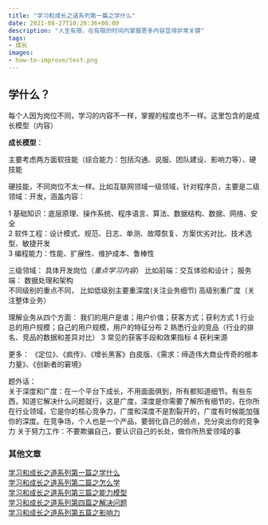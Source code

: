 ```yaml
---
title: "学习和成长之道系列第一篇之学什么"
date: 2021-08-27T10:20:36+08:00
description: "人生有限，在有限的时间内掌握更多内容显得非常关键"
tags:
- 成长
images:
- how-to-improve/test.png
---  
```


## 学什么？

每个人因为岗位不同，学习的内容不一样，掌握的程度也不一样。这里包含的是成长模型（内容）

**成长模型**： 

主要考虑两方面软技能（综合能力：包括沟通、说服、团队建设、影响力等）、硬技能

硬技能，不同岗位不太一样。比如互联网领域一级领域，针对程序员，主要是二级领域：开发，涵盖内容：

1 基础知识：底层原理、操作系统、程序语言、算法、数据结构、数据、网络、安全  
2 软件工程：设计模式、规范、日志、单测、故障恢复、方案优劣对比、技术选型、敏捷开发  
3 编程能力：性能、扩展性、维护成本、鲁棒性

三级领域：
具体开发岗位（*重点学习内容*） 比如前端：交互体验和设计； 服务端： 数据处理和架构  
不同级别的重点不同， 比如低级别主要重深度(关注业务细节) 高级别重广度（关注整体业务）  

理解业务从四个方面： 我们的用户是谁；用户价值；获客方式；获利方式
1 行业总的用户规模；自己的用户规模，用户的特征分布
2 熟悉行业的竞品（行业的排名、竞品的数据和差异对比）
3 常见的获客手段和效果指标
4 获利来源  

更多： 《定位》、《疯传》、《增长黑客》白皮版、《需求：缔造伟大商业传奇的根本力量》、《创新者的窘境》  

题外话：  
关于深度和广度：在一个平台下成长，不用面面俱到，所有都知道细节。有些东西，知道它解决什么问题就行，这是广度，深度是你需要了解所有细节的，在你所在行业领域，它是你的核心竞争力，广度和深度不是割裂开的，广度有时候能加强你的深度。在竞争场，个人也是一个产品，要弱化自己的弱点，充分突出你的竞争力
关于努力工作：不要欺骗自己，要认识自己的长处，做你所热爱领域的事






<!-- ### 产品化

需求分析后，最终产出一套解决方案。解决方案是为解决某类问题的产品化产物。

### 评价工具

用户体验：
1 用户洞察：
> 不用的用户视角，用户洞察的指标是不一样的。比如用户是程序员，关注的可能是是否好用、高效
客观：跳失漏斗； 表单分析
主观：用户反馈

2 视觉还原
有范：全局风格
有料：物料默认好用

3 稳定性
有流程规范
发布系统稳定，可灰度、可回滚；
监控，流量监控
安全性

4 性能优化
有指标：CWV(core web vital: LCP)/good urls 
通用解决方案: PWA、工程化手段: 瘦包、vm直出、请求前置/串行,  单页面改造 -->

<!-- ### 其他话题 * 关于影响力

一般个人能力很强也不一定能做出很大的成绩，很强的能力最终是表现在影响力上，影响力哪里来，通过演讲、文档、产品、观点输出等等，而这些需要你对自己有一个比较好的认知，有没有相应的特性：  
1 热爱+自信：跟随内心的激情，强认知下有形成自己的观点，并且勇于表达自己的观点  
2 大局观：强认知看到更大的世界，看到当前节点的趋势，借力跃升  
3 行动力：技术积累能让你写出好的代码，不断编码能打造更多产品；写文章（PPT+演讲），纠错，再输出能形成自己的方法论 -->

<!-- 有推导过程让别人相信你的产出或者观点 -->


<!-- 
### 能力特质

1 舍得投入，目标要高，遇强则强  
2 有主见，有要性： 需要主动争取 主动承担责任 勇敢地冲！主管是你最好的资源；  
3 更多关注内在驱动力和动机：  

> 人生的成功=思维方式x能力x热情 ---稻盛和夫  
> 取乎其上，得乎其中；取乎其中，得乎其下；取乎其下，则无所得矣 ---孔子  
> 夏虫不可以语于冰者，笃于时也；曲土不可以语于道者，束于教也 ---庄子  

领导力： 说服并引领他人达成目标 -> 乔哈里视窗  
影响力： 个人影响力（能说+会写） + 产品影响力
心态： 聪明 乐观 皮实 自省  

道家-顺势而为  
<!-- - 客户第一 员工第二 股东第三   -->
<!-- 儒家-团结好他人   -->
<!-- - 因为信任 所以简单 ； 唯一不变的是变化   -->
<!-- 释家-如何成为更好的自己   -->
<!-- - 今天最好的表现是明天最低的要求； 此时此刻 非我莫属； 认真生活、快乐工作   --> 

<!-- 提效数据如何推导；把一件事做到极致；中后台同学架构方向思考，而不是组件、模版、可视化三件套；勇于颠覆最佳实践 -->

<!-- 
### 技术建设

当具备一定认知和学习方法，以及成长模型后，在工作中就能表现杰出，获得一致好评么？当然不是，根据我这几年的工作，我总结出来。 -->

<!-- 
体（CEO）：立足业务、调配团队资源制定战略目标和思路  
面（CTO、技术总监): 战略落地贯穿执行、输出业务架构图、技术架构图、人力分配，指定执行标准  
线（技术经理、架构师）：架构的设计和实现、核心代码、攻坚。任务拆分、标准细化执行  
点（工程师）：具体实现，严格执行标准，按质完成任务  

横向技能树： 基础理论（20）、源码解析（20）、架构设计（20）、软件工程（20）、工程实操（20） -- 系统底层、技术底层 
纵向掌握深度：点10（会用，理解基本概念）、线15（掌握原理、优劣对比和技术选型、熟练解决问题）、面20（洞察本质输出思想、融会贯通、实战灵活运用、优化、设计新事物和标准）  

基础理论指标：

1. 编码原理  
2. 运算本质  
3. 程序语言  
4. 数据结构
5. 算法基础
6. 网络通信
7. 操作系统
8. 数据检索
9. 软件安全
10. js核心
11. vm
12. Node Fass体系 

源码解析指标：
React

架构设计指标：

1. 分布式
2. 高并发
3. 高性能

软件工程指标：

1. 设计模式
2. 领域驱动
3. 敏捷开发

工程实操指标：

1. 代码管理
2. 编码规范
3. 日志应用
4. 软件测试
5. 代码审查
6. 发布管理
7. 文档规范
8. 故障修复
9. 系统重构

归纳总结：  
程序员的五事和七计：性能 扩展 维护 成本 安全  
网络IO 磁盘IO 数据结构 算法 域模型

决策模型： 权重/纬度

技术规划：技术盘点/架构演进/技术创新/未来挑战（降本提效、流量冲击、资源瓶颈）/新生技术 

 ### 业务能力

业务： 本质是模型
业务先赢（短期收割）-> 业务沉淀（规模可复制，影响力扩大）-〉业务规划（理想）  
规划： 行业背景/业务梳理/战略抓手
业务深耕：产品逻辑/行业视野/业务延伸（商业价值、运营模式，包括对行业的思考）  
综合能力： 沟通协同、创新思维、市场运营、业务推动 

* 带着思考参会、帮助产品完善需求、帮助做会议记要，主动想产品体验问题 帮助改善；后端 测试 文档 规范 组织活动。
* 看大做小，由小及大。 不断调研->找输入->脑暴推导出来的
* PDAC闭环： Plan Do Act Check  

 ### 技术建设的心得

* 懂得借力，共建生态（智能组件、智能搭建  如果有问题直接MR补充
* 闪蝶+Sherry Components 
* 尽量降低纯业务投入的占比。提升单位时间的输出，或者提炼抽象公共组件/SDK 或者培训外包独立交付
* 明确优先级： 不接零时沟通需求，拒绝倒排；与业务沟通目标：建立技术试点和落地；适当地超出业务预期
* 从业务需求里发现共性诉求（数据分析+和业务对话）-> 挖掘需求 -> 技术驱动
* 提前规划到KPI： 看差距，规划路径，经常性review，业务增长+技术贡献+团队贡献+技术风险只是一个好绩效， 不成体系 没看到领域深度 -> 大概率不能晋升： 专注中台能力建设（Why/how/what) ；找到关键问题（业务问题/研发痛点）-> 如何解决问题 用什么技术手段 协同多少资源 投入产出比。别的团队的相似问题，策略是怎么样； 要做成什么样，最终取得什么技术结果和业务结果
* 主动成立技术专项+乐于分享/写文章/CodeReview/团建/招牌新人/帮助->影响团队 

## 软技能

三件套： PPT制作、演讲技巧、思路归纳

PPT: 
1种字体（对比度） 
3种颜色（同一色系） 突出之重点 层次分明 色彩渐进： 图 > 表 > 字
图片大一点，对齐，图片穿插 （搞笑的图 哲理话）

演讲：
根据受众选择主题范围和深度
1 老板要高度
2 架构师要广度和深度
3 工程师要深度
4 产品要业务共识

原则：
1 不要太多用户不懂的概念, 5个概念最多, 用关键字,减少文字篇幅
2 开头内容简单易懂，根据主线循序渐进，后面开始难一点也没关系
3 30%内容PPT 70%靠自己讲

克服紧张：
前三分钟背下；有意识训练；越透彻越自信；开场活跃气氛（段子手 big bang 猜谜语）
穿着： 衬衫、牛仔、休闲鞋  
手：开与合  
站姿：站中间、与肩同宽的站、面向观众（不要稍息 不要抖腿 不要走动过于频繁 动作太大）  
眼睛是窗口： 对着大家讲 环顾观众 适当停顿  
互动： 填空题或者选择题  
互动之听众提问： 对方提问走近她，回答问题时慢慢离开他，回答问题时不要只盯着提问者（避免和提问者单独对话） 提前准备可能问到的问题  
遇到棘手问题： 特别细节/不属于演讲领域/无厘头 请别人记下，会后讨论/把问题抛给别人  
语言表达：抑扬顿挫/语速适中/声音大小适中/吐词清晰  像聊天一样 照顾听众的心理

## 关于能力调研

要求or问题 | 做得好的（次数） | 不好的（次数) |  备注
---------|----------|---------|---------
 技术深度 | 1 | 7 | 提效数据如何推导；把一件事做到极致；中后台同学架构方向思考，而不是组件、模版、可视化三件套；勇于颠覆最佳实践
 技术视野 | 1 | 5 | 单点；技术产品化输出少，0-1多，1-n少 数据化思维做突破；集团基建之上构建业务能力；复用跨BU的能力/方案充分的调研/避免重复建设；复用跨BU的能力保证有沉淀，不是只有成为平台是沉淀
 业务价值和技术的关联 | 7 | 业务目标-问题识别-技术选型的视野，方案对比没有推导，缺乏深入挖掘；价值关联;技术助力业务用数据说话；结果和定义问题的匹配
 专业度：系统学习和实践、未来发展的思考（共建） | 1  | 5 | 形成体系或者体系的互补（事小，但思考的体系化、结构化思维）；关键问题定义不清，功能大而全；多看书，多总结
 技术架构/方案的精准、合理性、随着业务的演进（业务前端） |  | 1 
 业务理解 |  | 8 | 全链路;业务背后的思考和价值; 缺乏业务/技术持续规划（昨天、今天、明天）要有推导，确定性比较高的思考;业务影响力，对未来几年业务的影响不足; 业务目标，产品策略，数据关注不够；解决方案型前端 

## 产品思维

1 无形无价的而免费的产品，核心竞争力是体验；
  有价和有型的产品的核心竞争力是品牌
2 团队的综合能力要求越来越高
3 每个人都可以发表意见，决策权归LD -->


<!-- ## 快速学习

费曼学习法

## 技术成长 -->
<!-- 冥想->本质->抽象 -->
<!-- {{< img src="know.jpg" alt="know" maxWidth="600px" >}} -->
<!-- ## 能力要求

技术专家：系统性思考并解决这个领域的问题，取得很好的业务结果并影响了其他业务团队（体系化 讲清楚why/how/what 如何把故事讲好)

高级技术专家： 掌握了一套方法论，代表作可以超出BU影响到客户 -->
<!-- 书： 《能力陷阱》等 阅读->脑图
文档 -->
<!-- 周报/yq文档/ata -->
<!-- （服务对象的变化） -->

### 其他文章

[学习和成长之道系列第一篇之学什么](../how-to-improve)  
[学习和成长之道系列第二篇之怎么学](../how-to-improve2)  
[学习和成长之道系列第三篇之能力模型](../how-to-improve3)  
[学习和成长之道系列第四篇之解决问题](../how-to-improve4)  
[学习和成长之道系列第五篇之影响力](../how-to-improve5)  

